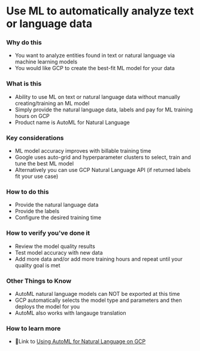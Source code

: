 # Use ML to automatically analyze text or language data

### Why do this
 - You want to analyze entities found in text or natural language via machine learning models
 - You would like GCP to create the best-fit ML model for your data

### What is this
 - Ability to use ML on text or natural language data without manually creating/training an ML model
 - Simply provide the natural language data, labels and pay for ML training hours on GCP
 - Product name is AutoML for Natural Language

### Key considerations
 - ML model accuracy improves with billable training time
 - Google uses auto-grid and hyperparameter clusters to select, train and tune the best ML model 
 - Alternatively you can use GCP Natural Language API (if returned labels fit your use case)

### How to do this
 - Provide the natural language data
 - Provide the labels
 - Configure the desired training time

### How to verify you've done it
 - Review the model quality results
 - Test model accuracy with new data
 - Add more data and/or add more training hours and repeat until your quality goal is met

### Other Things to Know
 - AutoML natural language models can NOT be exported at this time
 - GCP automatically selects the model type and parameters and then deploys the model for you
 - AutoML also works with langauge translation

### How to learn more
 - 📘Link to [Using AutoML for Natural Language on GCP](https://cloud.google.com/natural-language/)
